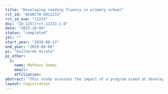 ```yaml
---
title: "Developing reading fluency in primary school"
rct_id: "AEARCTR-0012233"
rct_id_num: "12233"
doi: "10.1257/rct.12233-1.0"
date: "2023-10-04"
status: "completed"
jel: ""
start_year: "2018-08-13"
end_year: "2019-06-06"
pi: "Guilherme Hirata"
pi_other:
  1:
    name: Matheus Gomes
    email: 
    affiliation: 
abstract: "This study assesses the impact of a program aimed at developing reading fluency in Brazilian students in primary school. The program consisted of group training sessions in which an instructor used diversified reading techniques to guide students in reading books suitable for the reading level of the students. The program lasted three months, with three 30-minute sessions per week."
layout: registration
---
```


